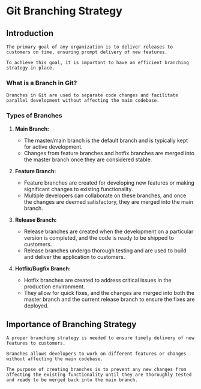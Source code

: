 # Git Branching Strategy

## Introduction
```
The primary goal of any organization is to deliver releases to customers on time, ensuring prompt delivery of new features.

To achieve this goal, it is important to have an efficient branching strategy in place.
```

### What is a Branch in Git?
```
Branches in Git are used to separate code changes and facilitate parallel development without affecting the main codebase.
```

### Types of Branches
1. **Main Branch:**
   - The master/main branch is the default branch and is typically kept for active development.
   - Changes from feature branches and hotfix branches are merged into the master branch once they are considered stable.

2. **Feature Branch:**
   - Feature branches are created for developing new features or making significant changes to existing functionality.
   - Multiple developers can collaborate on these branches, and once the changes are deemed satisfactory, they are merged into the main branch.

3. **Release Branch:**
   - Release branches are created when the development on a particular version is completed, and the code is ready to be shipped to customers.
   - Release branches undergo thorough testing and are used to build and deliver the application to customers.

4. **Hotfix/Bugfix Branch:**
   - Hotfix branches are created to address critical issues in the production environment.
   - They allow for quick fixes, and the changes are merged into both the master branch and the current release branch to ensure the fixes are deployed.


## Importance of Branching Strategy
```
A proper branching strategy is needed to ensure timely delivery of new features to customers.

Branches allows developers to work on different features or changes without affecting the main codebase.

The purpose of creating branches is to prevent any new changes from affecting the existing functionality until they are thoroughly tested and ready to be merged back into the main branch.
```
